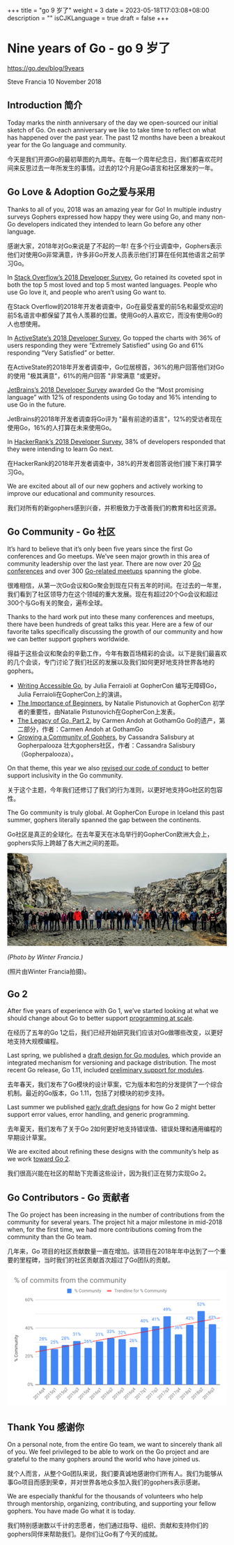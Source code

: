 +++
title = "go 9 岁了"
weight = 3
date = 2023-05-18T17:03:08+08:00
description = ""
isCJKLanguage = true
draft = false
+++

# Nine years of Go - go 9 岁了

https://go.dev/blog/9years

Steve Francia
10 November 2018

## Introduction 简介

Today marks the ninth anniversary of the day we open-sourced our initial sketch of Go. On each anniversary we like to take time to reflect on what has happened over the past year. The past 12 months have been a breakout year for the Go language and community.

今天是我们开源Go的最初草图的九周年。在每一个周年纪念日，我们都喜欢花时间来反思过去一年所发生的事情。过去的12个月是Go语言和社区爆发的一年。

## Go Love & Adoption Go之爱与采用

Thanks to all of you, 2018 was an amazing year for Go! In multiple industry surveys Gophers expressed how happy they were using Go, and many non-Go developers indicated they intended to learn Go before any other language.

感谢大家，2018年对Go来说是了不起的一年! 在多个行业调查中，Gophers表示他们对使用Go非常满意，许多非Go开发人员表示他们打算在任何其他语言之前学习Go。

In [Stack Overflow’s 2018 Developer Survey](https://insights.stackoverflow.com/survey/2018#most-loved-dreaded-and-wanted), Go retained its coveted spot in both the top 5 most loved and top 5 most wanted languages. People who use Go love it, and people who aren’t using Go want to.

在Stack Overflow的2018年开发者调查中，Go在最受喜爱的前5名和最受欢迎的前5名语言中都保留了其令人羡慕的位置。使用Go的人喜欢它，而没有使用Go的人也想使用。

In [ActiveState’s 2018 Developer Survey](https://www.activestate.com/developer-survey-2018-open-source-runtime-pains), Go topped the charts with 36% of users responding they were “Extremely Satisfied” using Go and 61% responding “Very Satisfied” or better.

在ActiveState的2018年开发者调查中，Go位居榜首，36%的用户回答他们对Go的使用 "极其满意"，61%的用户回答 "非常满意 "或更好。

[JetBrains’s 2018 Developer Survey](https://www.jetbrains.com/research/devecosystem-2018/) awarded Go the “Most promising language” with 12% of respondents using Go today and 16% intending to use Go in the future.

JetBrains的2018年开发者调查将Go评为 "最有前途的语言"，12%的受访者现在使用Go，16%的人打算在未来使用Go。

In [HackerRank’s 2018 Developer Survey](https://research.hackerrank.com/developer-skills/2018/), 38% of developers responded that they were intending to learn Go next.

在HackerRank的2018年开发者调查中，38%的开发者回答说他们接下来打算学习Go。

We are excited about all of our new gophers and actively working to improve our educational and community resources.

我们对所有的新gophers感到兴奋，并积极致力于改善我们的教育和社区资源。

## Go Community - Go 社区

It’s hard to believe that it’s only been five years since the first Go conferences and Go meetups. We’ve seen major growth in this area of community leadership over the last year. There are now over 20 [Go conferences](https://github.com/golang/go/wiki/Conferences) and over 300 [Go-related meetups](https://www.meetup.com/topics/golang/) spanning the globe.

很难相信，从第一次Go会议和Go聚会到现在只有五年的时间。在过去的一年里，我们看到了社区领导力在这个领域的重大发展。现在有超过20个Go会议和超过300个与Go有关的聚会，遍布全球。

Thanks to the hard work put into these many conferences and meetups, there have been hundreds of great talks this year. Here are a few of our favorite talks specifically discussing the growth of our community and how we can better support gophers worldwide.

得益于这些会议和聚会的辛勤工作，今年有数百场精彩的会谈。以下是我们最喜欢的几个会谈，专门讨论了我们社区的发展以及我们如何更好地支持世界各地的gophers。

- [Writing Accessible Go](https://www.youtube.com/watch?v=cVaDY0ChvOQ), by Julia Ferraioli at GopherCon 编写无障碍Go，Julia Ferraioli在GopherCon上的演讲。
- [The Importance of Beginners](https://www.youtube.com/watch?v=7yMXs9TRvVI), by Natalie Pistunovich at GopherCon 初学者的重要性，由Natalie Pistunovich在GopherCon上发表。
- [The Legacy of Go, Part 2](https://www.youtube.com/watch?v=I_KcpgxcFyU), by Carmen Andoh at GothamGo Go的遗产，第二部分，作者：Carmen Andoh at GothamGo
- [Growing a Community of Gophers](https://www.youtube.com/watch?v=dl1mCGKwlYY), by Cassandra Salisbury at Gopherpalooza 壮大gophers社区，作者：Cassandra Salisbury（Gopherpalooza）。

On that theme, this year we also [revised our code of conduct](https://blog.golang.org/conduct-2018) to better support inclusivity in the Go community.

关于这个主题，今年我们还修订了我们的行为准则，以更好地支持Go社区的包容性。

The Go community is truly global. At GopherCon Europe in Iceland this past summer, gophers literally spanned the gap between the continents.

Go社区是真正的全球化。在去年夏天在冰岛举行的GopherCon欧洲大会上，gophers实际上跨越了各大洲之间的差距。

![img](NineYearsOfGo_img/9years-iceland.jpg)

*(Photo by Winter Francia.)*

(照片由Winter Francia拍摄)。

## Go 2

After five years of experience with Go 1, we’ve started looking at what we should change about Go to better support [programming at scale](https://go.dev/talks/2012/splash.article).

在经历了五年的Go 1之后，我们已经开始研究我们应该对Go做哪些改变，以更好地支持大规模编程。

Last spring, we published a [draft design for Go modules](https://blog.golang.org/versioning-proposal), which provide an integrated mechanism for versioning and package distribution. The most recent Go release, Go 1.11, included [preliminary support for modules](https://go.dev/doc/go1.11#modules).

去年春天，我们发布了Go模块的设计草案，它为版本和包的分发提供了一个综合机制。最近的Go版本，Go 1.11，包括了对模块的初步支持。

Last summer we published [early draft designs](https://blog.golang.org/go2draft) for how Go 2 might better support error values, error handling, and generic programming.

去年夏天，我们发布了关于Go 2如何更好地支持错误值、错误处理和通用编程的早期设计草案。

We are excited about refining these designs with the community’s help as we work [toward Go 2](https://blog.golang.org/toward-go2).

我们很高兴能在社区的帮助下完善这些设计，因为我们正在努力实现Go 2。

## Go Contributors - Go 贡献者

The Go project has been increasing in the number of contributions from the community for several years. The project hit a major milestone in mid-2018 when, for the first time, we had more contributions coming from the community than the Go team.

几年来，Go 项目的社区贡献数量一直在增加。该项目在2018年年中达到了一个重要的里程碑，当时我们的社区贡献首次超过了Go团队的贡献。

![img](NineYearsOfGo_img/9years-graph.png)

## Thank You 感谢你

On a personal note, from the entire Go team, we want to sincerely thank all of you. We feel privileged to be able to work on the Go project and are grateful to the many gophers around the world who have joined us.

就个人而言，从整个Go团队来说，我们要真诚地感谢你们所有人。我们为能够从事Go项目而感到荣幸，并对世界各地众多加入我们的gophers表示感谢。

We are especially thankful for the thousands of volunteers who help through mentorship, organizing, contributing, and supporting your fellow gophers. You have made Go what it is today.

我们特别感谢数以千计的志愿者，他们通过指导、组织、贡献和支持你们的gophers同伴来帮助我们。是你们让Go有了今天的成就。
